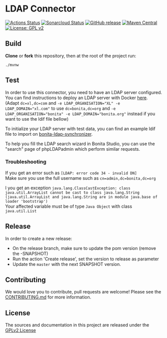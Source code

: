 # LDAP Connector

[![Actions Status](https://github.com/bonitasoft/bonita-connector-ldap/workflows/Build/badge.svg)](https://github.com/bonitasoft/bonita-connector-ldap/actions?query=workflow%3ABuild)
[![Sonarcloud Status](https://sonarcloud.io/api/project_badges/measure?project=bonitasoft_bonita-connector-ldap&metric=alert_status)](https://sonarcloud.io/dashboard?id=bonitasoft_bonita-connector-ldap)
[![GitHub release](https://img.shields.io/github/v/release/bonitasoft/bonita-connector-ldap?color=blue&label=Release)](https://github.com/bonitasoft/bonita-connector-ldap/releases)
[![Maven Central](https://img.shields.io/maven-central/v/org.bonitasoft.connectors/bonita-connector-ldap.svg?label=Maven%20Central&color=orange)](https://search.maven.org/search?q=g:%22org.bonitasoft.connectors%22%20AND%20a:%22bonita-connector-ldap%22)
[![License: GPL v2](https://img.shields.io/badge/License-GPL%20v2-yellow.svg)](https://www.gnu.org/licenses/old-licenses/gpl-2.0.en.html)

## Build

__Clone__ or __fork__ this repository, then at the root of the project run:

`./mvnw`

## Test

In order to use this connector, you need to have an LDAP server configured.
You can find instructions to deploy an LDAP server with Docker [here](https://docs.digital.ai/bundle/devops-deploy-version-v.22.2/page/deploy/how-to/setup-and-configuration-LDAP-with-deploy.html).<br>
(Adapt `dc=xl,dc=com` and `-e LDAP_ORGANISATION="XL" -e LDAP_DOMAIN="xl.com"` to use `dc=bonita,dc=org` and `-e LDAP_ORGANISATION="bonita" -e LDAP_DOMAIN="bonita.org"` instead if you want to use the ldif file bellow)

To initialize your LDAP server with test data, you can find an example ldif file to import on [bonita-ldap-synchronizer](https://github.com/bonitasoft/bonita-ldap-synchronizer/blob/dev/example/docker/ldap/openldap/resources/01_ldap_data.ldif).

To help you fill the LDAP search wizard in Bonita Studio, you can use the "search" page of phpLDAPadmin which perform similar requests.

### Troubleshooting

If you get an error such as `[LDAP: error code 34 - invalid DN]`<br>
Make sure you use the full username such as `cn=admin,dc=bonita,dc=org`

I you get an exception `java.lang.ClassCastException: class java.util.ArrayList cannot be cast to class java.lang.String (java.util.ArrayList and java.lang.String are in module java.base of loader 'bootstrap')`<br>
Your affected variable must be of type `Java Object` with class `java.util.List`

## Release

In order to create a new release: 
- On the release branch, make sure to update the pom version (remove the -SNAPSHOT)
- Run the action 'Create release', set the version to release as parameter
- Update the `master` with the next SNAPSHOT version.

## Contributing

We would love you to contribute, pull requests are welcome! Please see the [CONTRIBUTING.md](CONTRIBUTING.md) for more information.

## License

The sources and documentation in this project are released under the [GPLv2 License](LICENSE)

